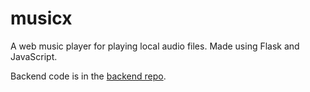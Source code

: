 # musicx
A web music player for playing local audio files. Made using Flask and JavaScript.

Backend code is in the [backend repo](https://github.com/geoffrey45/musicx-backend).
